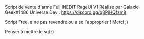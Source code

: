 Script de vente d'arme Full INEDIT
RageUI V1
Réalisé par Galaxie Geek#1486
Universe Dev : https://discord.gg/qBPjHQfzm8

Script Free, a ne pas revendre ou a se l'approprier !
Merci ;)

Penser à mettre le sql :)